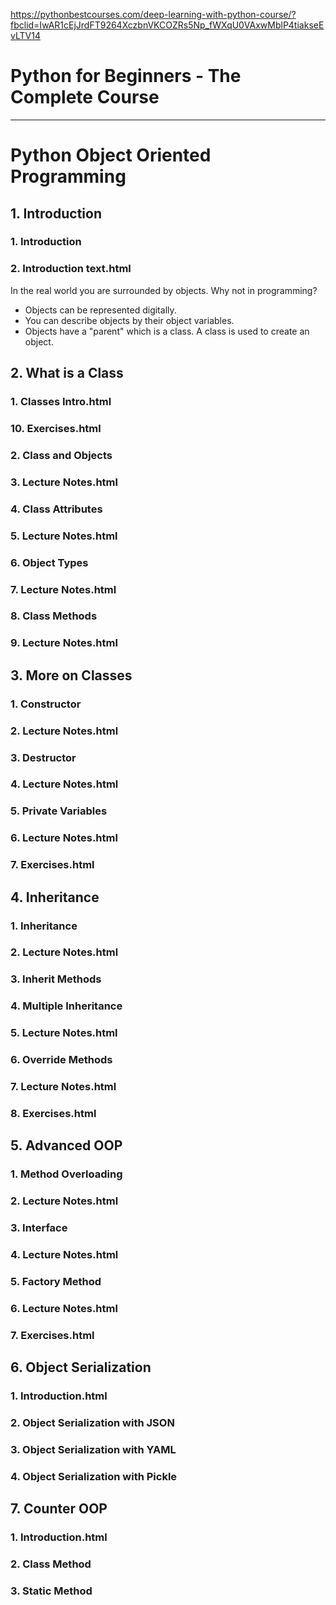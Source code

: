 https://pythonbestcourses.com/deep-learning-with-python-course/?fbclid=IwAR1cEjJrdFT9264XczbnVKCOZRs5Np_fWXqU0VAxwMblP4tiakseEvLTV14

# Python for Beginners - The Complete Course

---
# Python Object Oriented Programming
## 1. Introduction
### 1. Introduction

### 2. Introduction text.html
In the real world you are surrounded by objects.  Why not in programming?

* Objects can be represented digitally. 
* You can describe objects by their object variables. 
* Objects have a "parent" which is a class. A class is used to create an object. 
## 2. What is a Class
### 1. Classes Intro.html
### 10. Exercises.html
### 2. Class and Objects
### 3. Lecture Notes.html
### 4. Class Attributes
### 5. Lecture Notes.html
### 6. Object Types
### 7. Lecture Notes.html
### 8. Class Methods
### 9. Lecture Notes.html
## 3. More on Classes
### 1. Constructor
### 2. Lecture Notes.html
### 3. Destructor
### 4. Lecture Notes.html
### 5. Private Variables
### 6. Lecture Notes.html
### 7. Exercises.html
## 4. Inheritance
### 1. Inheritance
### 2. Lecture Notes.html
### 3. Inherit Methods
### 4. Multiple Inheritance
### 5. Lecture Notes.html
### 6. Override Methods
### 7. Lecture Notes.html
### 8. Exercises.html
## 5. Advanced OOP
### 1. Method Overloading
### 2. Lecture Notes.html
### 3. Interface
### 4. Lecture Notes.html
### 5. Factory Method
### 6. Lecture Notes.html
### 7. Exercises.html
## 6. Object Serialization
### 1. Introduction.html
### 2. Object Serialization with JSON
### 3. Object Serialization with YAML
### 4. Object Serialization with Pickle
## 7. Counter OOP
### 1. Introduction.html
### 2. Class Method
### 3. Static Method
